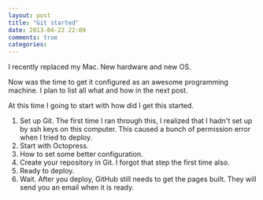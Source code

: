 ```yaml
---
layout: post
title: "Git started"
date: 2013-04-22 22:09
comments: true
categories: 
---
```

I recently replaced my Mac.  New hardware and new OS.  

Now was the time to get it configured as an awesome programming machine.   I plan to list all what and how in the next post.  

At this time I going to start with how did I get this started.  <ol>
<li> Set up Git.  The first time I ran through this, I realized that I hadn't set up by ssh keys on this computer.  This caused a bunch of permission error when I tried to deploy.  <br><https://help.github.com/articles/generating-ssh-keys>
<li> Start with Octopress. <br><http://octopress.org/>
<li> How to set some better configuration. <br><http://www.moncefbelyamani.com/how-to-install-and-configure-octopress-on-a-mac/> 
<li> Create your repository in Git.   I forgot that step the first time also.<br>
<https://github.com/new>
<li> Ready to deploy.<br>
<http://octopress.org/docs/deploying/github/>
<li> Wait.   After you deploy, GitHub still needs to get the pages built.   They will send you an email when it is ready.
</ol>

